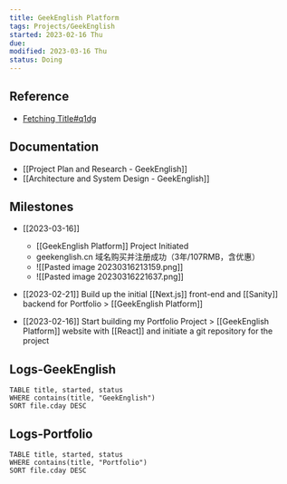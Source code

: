 ```yaml
---
title: GeekEnglish Platform
tags: Projects/GeekEnglish   
started: 2023-02-16 Thu
due: 
modified: 2023-03-16 Thu
status: Doing
---
```

## Reference
- [Fetching Title#q1dg](https://blog.csdn.net/weixin_43533538/article/details/123391937)
## Documentation
- [[Project Plan and Research - GeekEnglish]]
- [[Architecture and System Design - GeekEnglish]]

## Milestones
- [[2023-03-16]] 
	- [[GeekEnglish Platform]] Project Initiated
	- geekenglish.cn 域名购买并注册成功（3年/107RMB，含优惠）
	- ![[Pasted image 20230316213159.png]]
	- ![[Pasted image 20230316221637.png]]

- [[2023-02-21]] Build up the initial [[Next.js]] front-end and [[Sanity]] backend for Portfolio > [[GeekEnglish Platform]]
- [[2023-02-16]] Start building my Portfolio Project > [[GeekEnglish Platform]] website with [[React]] and initiate a git repository for the project
## Logs-GeekEnglish

```dataview
TABLE title, started, status
WHERE contains(title, "GeekEnglish")
SORT file.cday DESC
```
## Logs-Portfolio

```dataview
TABLE title, started, status
WHERE contains(title, "Portfolio")
SORT file.cday DESC
```
